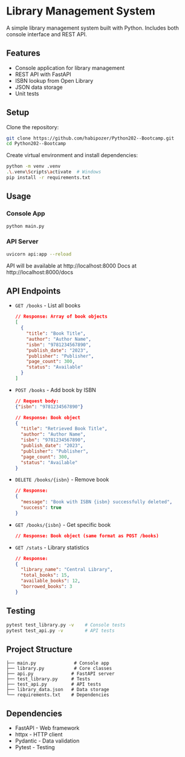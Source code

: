# Library Management System

A simple library management system built with Python. Includes both console interface and REST API.

## Features

- Console application for library management
- REST API with FastAPI
- ISBN lookup from Open Library
- JSON data storage
- Unit tests

## Setup

Clone the repository:
```bash
git clone https://github.com/habipozer/Python202--Bootcamp.git
cd Python202--Bootcamp
```

Create virtual environment and install dependencies:
```bash
python -m venv .venv
.\.venv\Scripts\activate  # Windows
pip install -r requirements.txt
```

## Usage

### Console App
```bash
python main.py
```

### API Server
```bash
uvicorn api:app --reload
```

API will be available at http://localhost:8000
Docs at http://localhost:8000/docs

## API Endpoints

- `GET /books` - List all books
  ```json
  // Response: Array of book objects
  [
    {
      "title": "Book Title",
      "author": "Author Name", 
      "isbn": "9781234567890",
      "publish_date": "2023",
      "publisher": "Publisher",
      "page_count": 300,
      "status": "Available"
    }
  ]
  ```

- `POST /books` - Add book by ISBN
  ```json
  // Request body:
  {"isbn": "9781234567890"}
  
  // Response: Book object
  {
    "title": "Retrieved Book Title",
    "author": "Author Name",
    "isbn": "9781234567890", 
    "publish_date": "2023",
    "publisher": "Publisher",
    "page_count": 300,
    "status": "Available"
  }
  ```

- `DELETE /books/{isbn}` - Remove book
  ```json
  // Response:
  {
    "message": "Book with ISBN {isbn} successfully deleted",
    "success": true
  }
  ```

- `GET /books/{isbn}` - Get specific book
  ```json
  // Response: Book object (same format as POST /books)
  ```

- `GET /stats` - Library statistics
  ```json
  // Response:
  {
    "library_name": "Central Library",
    "total_books": 15,
    "available_books": 12, 
    "borrowed_books": 3
  }
  ```

## Testing

```bash
pytest test_library.py -v    # Console tests
pytest test_api.py -v        # API tests
```

## Project Structure

```
├── main.py              # Console app
├── library.py           # Core classes
├── api.py              # FastAPI server
├── test_library.py     # Tests
├── test_api.py         # API tests
├── library_data.json   # Data storage
└── requirements.txt    # Dependencies
```

## Dependencies

- FastAPI - Web framework
- httpx - HTTP client
- Pydantic - Data validation
- Pytest - Testing
